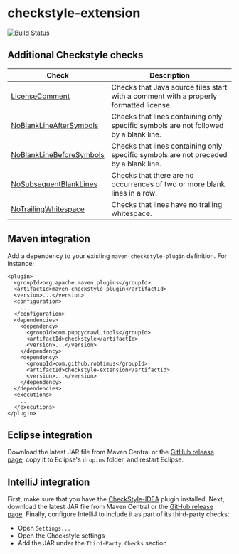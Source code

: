 # checkstyle-extension
<!--[![Maven Central](https://img.shields.io/maven-central/v/com.github.robtimus/checkstyle-extension)](https://search.maven.org/artifact/com.github.robtimus/checkstyle-extension)-->
[![Build Status](https://github.com/robtimus/checkstyle-extension/actions/workflows/build.yml/badge.svg)](https://github.com/robtimus/checkstyle-extension/actions/workflows/build.yml)
<!--[![Quality Gate Status](https://sonarcloud.io/api/project_badges/measure?project=com.github.robtimus%3Acheckstyle-extension&metric=alert_status)](https://sonarcloud.io/summary/overall?id=com.github.robtimus%3Acheckstyle-extension)-->
<!--[![Coverage](https://sonarcloud.io/api/project_badges/measure?project=com.github.robtimus%3Acheckstyle-extension&metric=coverage)](https://sonarcloud.io/summary/overall?id=com.github.robtimus%3Acheckstyle-extension)-->
<!--[![Known Vulnerabilities](https://snyk.io/test/github/robtimus/checkstyle-extension/badge.svg)](https://snyk.io/test/github/robtimus/checkstyle-extension)-->

## Additional Checkstyle checks

| Check                                                                                                            | Description                                                                           |
|------------------------------------------------------------------------------------------------------------------|---------------------------------------------------------------------------------------|
| [LicenseComment](https://robtimus.github.io/checkstyle-extension/checks/LicenseComment.html)                     | Checks that Java source files start with a comment with a properly formatted license. |
| [NoBlankLineAfterSymbols](https://robtimus.github.io/checkstyle-extension/checks/NoBlankLineAfterSymbols.html)   | Checks that lines containing only specific symbols are not followed by a blank line.  |
| [NoBlankLineBeforeSymbols](https://robtimus.github.io/checkstyle-extension/checks/NoBlankLineBeforeSymbols.html) | Checks that lines containing only specific symbols are not preceded by a blank line.  |
| [NoSubsequentBlankLines](https://robtimus.github.io/checkstyle-extension/checks/NoSubsequentBlankLines.html)     | Checks that there are no occurrences of two or more blank lines in a row.             |
| [NoTrailingWhitespace](https://robtimus.github.io/checkstyle-extension/checks/NoTrailingWhitespace.html)         | Checks that lines have no trailing whitespace.                                        |

## Maven integration

Add a dependency to your existing `maven-checkstyle-plugin` definition. For instance:

```
<plugin>
  <groupId>org.apache.maven.plugins</groupId>
  <artifactId>maven-checkstyle-plugin</artifactId>
  <version>...</version>
  <configuration>
    ...
  </configuration>
  <dependencies>
    <dependency>
      <groupId>com.puppycrawl.tools</groupId>
      <artifactId>checkstyle</artifactId>
      <version>...</version>
    </dependency>
    <dependency>
      <groupId>com.github.robtimus</groupId>
      <artifactId>checkstyle-extension</artifactId>
      <version>...</version>
    </dependency>
  </dependencies>
  <executions>
    ...
  </executions>
</plugin>
```

## Eclipse integration

Download the latest JAR file from Maven Central or the [GitHub release page](https://github.com/robtimus/checkstyle-extension/releases), copy it to Eclipse's `dropins` folder, and restart Eclipse.

## IntelliJ integration

First, make sure that you have the [CheckStyle-IDEA](https://plugins.jetbrains.com/plugin/1065-checkstyle-idea) plugin installed. Next, download the latest JAR file from Maven Central or the [GitHub release page](https://github.com/robtimus/checkstyle-extension/releases). Finally, configure IntelliJ to include it as part of its third-party checks:

* Open `Settings...`
* Open the Checkstyle settings
* Add the JAR under the `Third-Party Checks` section
